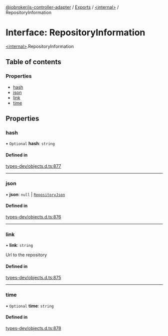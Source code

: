[@iobroker/js-controller-adapter](../README.md) / [Exports](../modules.md) / [\<internal\>](../modules/internal_.md) / RepositoryInformation

# Interface: RepositoryInformation

[\<internal\>](../modules/internal_.md).RepositoryInformation

## Table of contents

### Properties

- [hash](internal_.RepositoryInformation.md#hash)
- [json](internal_.RepositoryInformation.md#json)
- [link](internal_.RepositoryInformation.md#link)
- [time](internal_.RepositoryInformation.md#time)

## Properties

### hash

• `Optional` **hash**: `string`

#### Defined in

[types-dev/objects.d.ts:877](https://github.com/ioBroker/ioBroker.js-controller/blob/f0c31e77/packages/types-dev/objects.d.ts#L877)

___

### json

• **json**: ``null`` \| [`RepositoryJson`](internal_.RepositoryJson.md)

#### Defined in

[types-dev/objects.d.ts:876](https://github.com/ioBroker/ioBroker.js-controller/blob/f0c31e77/packages/types-dev/objects.d.ts#L876)

___

### link

• **link**: `string`

Url to the repository

#### Defined in

[types-dev/objects.d.ts:875](https://github.com/ioBroker/ioBroker.js-controller/blob/f0c31e77/packages/types-dev/objects.d.ts#L875)

___

### time

• `Optional` **time**: `string`

#### Defined in

[types-dev/objects.d.ts:878](https://github.com/ioBroker/ioBroker.js-controller/blob/f0c31e77/packages/types-dev/objects.d.ts#L878)
